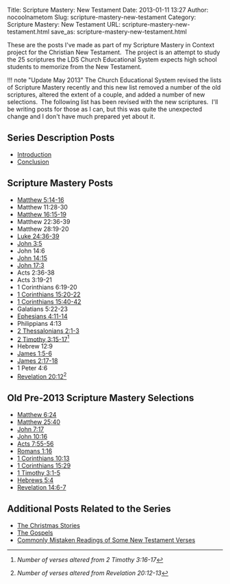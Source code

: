 Title: Scripture Mastery: New Testament
Date: 2013-01-11 13:27
Author: nocoolnametom
Slug: scripture-mastery-new-testament
Category: Scripture Mastery: New Testament
URL: scripture-mastery-new-testament.html
save_as: scripture-mastery-new-testament.html

These are the posts I've made as part of my Scripture Mastery in Context project for the Christian New Testament.  The project is an attempt to study the 25 scriptures the LDS Church Educational System expects high school students to memorize from the New Testament.

!!! note "Update May 2013"
    The Church Educational System revised the lists of Scripture Mastery recently and this new list removed a number of the old scriptures, altered the extent of a couple, and added a number of new selections.  The following list has been revised with the new scriptures.  I'll be writing posts for those as I can, but this was quite the unexpected change and I don't have much prepared yet about it.

Series Description Posts
------------------------

-   [Introduction][]
-   [Conclusion][]

Scripture Mastery Posts
-----------------------

-   [Matthew 5:14-16][]
-   Matthew 11:28-30
-   [Matthew 16:15-19][]
-   Matthew 22:36-39
-   Matthew 28:19-20
-   [Luke 24:36-39][]
-   [John 3:5][]
-   John 14:6
-   [John 14:15][]
-   [John 17:3][]
-   Acts 2:36-38
-   Acts 3:19-21
-   1 Corinthians 6:19-20
-   [1 Corinthians 15:20-22][]
-   [1 Corinthians 15:40-42][]
-   Galatians 5:22-23
-   [Ephesians 4:11-14][]
-   Philippians 4:13
-   [2 Thessalonians 2:1-3][]
-   [2 Timothy 3:15-17][][^1]
-   Hebrew 12:9
-   [James 1:5-6][]
-   [James 2:17-18][]
-   1 Peter 4:6
-   [Revelation 20:12][][^2]

[^1]:  *Number of verses altered from 2 Timothy 3:16-17*
[^2]:  *Number of verses altered from Revelation 20:12-13*

Old Pre-2013 Scripture Mastery Selections
-----------------------------------------

-   [Matthew 6:24][]
-   [Matthew 25:40][]
-   [John 7:17][]
-   [John 10:16][]
-   [Acts 7:55-56][]
-   [Romans 1:16][]
-   [1 Corinthians 10:13][]
-   [1 Corinthians 15:29][]
-   [1 Timothy 3:1-5][]
-   [Hebrews 5:4][]
-   [Revelation 14:6-7][]

Additional Posts Related to the Series
--------------------------------------

-   [The Christmas Stories][]
-   [The Gospels][]
-   [Commonly Mistaken Readings of Some New Testament Verses][]

[Introduction]: |filename|scripture-mastery-nt-00.md
[Conclusion]: |filename|scripture-mastery-nt-end.md
[Matthew 5:14-16]: |filename|scripture-mastery-nt-01.md
[Matthew 16:15-19]: |filename|scripture-mastery-nt-03.md
[Luke 24:36-39]: |filename|scripture-mastery-nt-05.md
[John 3:5]: |filename|scripture-mastery-nt-06.md
[John 14:15]: |filename|scripture-mastery-nt-09.md
[John 17:3]: |filename|scripture-mastery-nt-10.md
[1 Corinthians 15:20-22]: |filename|scripture-mastery-nt-14.md
[1 Corinthians 15:40-42]: |filename|scripture-mastery-nt-16.md
[Ephesians 4:11-14]: |filename|scripture-mastery-nt-17.md
[2 Thessalonians 2:1-3]: |filename|scripture-mastery-nt-18.md
[2 Timothy 3:15-17]: |filename|scripture-mastery-nt-20.md
[James 1:5-6]: |filename|scripture-mastery-nt-22.md
[James 2:17-18]: |filename|scripture-mastery-nt-23.md
[Revelation 20:12]: |filename|scripture-mastery-nt-25.md
[Matthew 6:24]: |filename|scripture-mastery-nt-02.md
[Matthew 25:40]: |filename|scripture-mastery-nt-04.md
[John 7:17]: |filename|scripture-mastery-nt-07.md
[John 10:16]: |filename|scripture-mastery-nt-08.md
[Acts 7:55-56]: |filename|scripture-mastery-nt-11.md
[Romans 1:16]: |filename|scripture-mastery-nt-12.md
[1 Corinthians 10:13]: |filename|scripture-mastery-nt-13.md
[1 Corinthians 15:29]: |filename|scripture-mastery-nt-15.md
[1 Timothy 3:1-5]: |filename|scripture-mastery-nt-19.md
[Hebrews 5:4]: |filename|scripture-mastery-nt-21.md
[Revelation 14:6-7]: |filename|scripture-mastery-nt-24.md
[The Christmas Stories]: |filename|the-christmas-stories.md
[The Gospels]: |filename|the-gospels.md
[Commonly Mistaken Readings of Some New Testament Verses]: |filename|ever-learning.md
